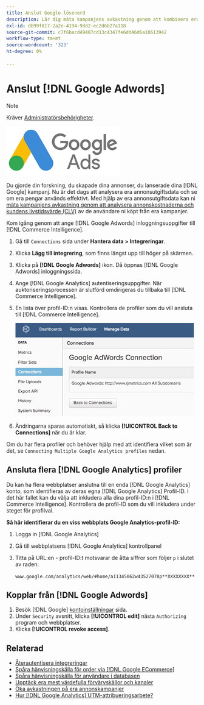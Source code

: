 ```yaml
---
title: Anslut Google-lösenord
description: Lär dig mäta kampanjens avkastning genom att kombinera era era annonskostnader med kundens livstidsvärde (CLV) för användare som ni köpt från era kampanjer.
exl-id: db99f817-2a2e-4194-9dd2-ec2d6b27a118
source-git-commit: c7f6bacd49487cd13c4347fe6dd46d6a10613942
workflow-type: tm+mt
source-wordcount: '323'
ht-degree: 0%

---
```


# Anslut [!DNL Google Adwords]

>[!NOTE]
>
>Kräver [Administratörsbehörigheter](../../../administrator/user-management/user-management.md).

![](../../../assets/Google_Adwords_logo.png)

Du gjorde din forskning, du skapade dina annonser, du lanserade dina [!DNL Google] kampanj. Nu är det dags att analysera era annonsutgiftsdata och se om era pengar används effektivt. Med hjälp av era annonsutgiftsdata kan ni [mäta kampanjens avkastning genom att analysera annonskostnaderna och kundens livstidsvärde (CLV)](../../analysis/roi-ad-camp.md) av de användare ni köpt från era kampanjer.

Kom igång genom att ange [!DNL Google Adwords] inloggningsuppgifter till [!DNL Commerce Intelligence].

1. Gå till `Connections` sida under **Hantera data > Integreringar**.
1. Klicka **Lägg till integrering**, som finns längst upp till höger på skärmen.
1. Klicka på **[!DNL Google Adwords]** ikon. Då öppnas [!DNL Google Adwords] inloggningssida.
1. Ange [!DNL Google Analytics] autentiseringsuppgifter. När auktoriseringsprocessen är slutförd omdirigeras du tillbaka till [!DNL Commerce Intelligence].
1. En lista över profil-ID:n visas. Kontrollera de profiler som du vill ansluta till [!DNL Commerce Intelligence].

   ![](../../../assets/cnnct-profile.png)

1. Ändringarna sparas automatiskt, så klicka **[!UICONTROL Back to Connections]** när du är klar.

Om du har flera profiler och behöver hjälp med att identifiera vilket som är det, se `Connecting Multiple Google Analytics profiles` nedan.

## Ansluta flera [!DNL Google Analytics] profiler

Du kan ha flera webbplatser anslutna till en enda [!DNL Google Analytics] konto, som identifieras av deras egna [!DNL Google Analytics] Profil-ID. I det här fallet kan du välja att inkludera alla dina profil-ID:n i [!DNL Commerce Intelligence]. Kontrollera de profil-ID som du vill inkludera under steget för profilval.

**Så här identifierar du en viss webbplats Google Analytics-profil-ID:**

1. Logga in [!DNL Google Analytics]
1. Gå till webbplatsens [!DNL Google Analytics] kontrollpanel
1. Titta på URL:en - profil-ID:t motsvarar de åtta siffror som följer `p` i slutet av raden:

   `www.google.com/analytics/web/#home/a11345062w43527078p**XXXXXXXX**`

## Kopplar från [!DNL Google Adwords]

1. Besök [!DNL Google] [kontoinställningar](https://www.google.com/account/about/?hl=en) sida.
1. Under `Security` avsnitt, klicka **[!UICONTROL edit]** nästa `Authorizing` program och webbplatser.
1. Klicka **[!UICONTROL revoke access]**.

## Relaterad

* [Återautentisera integreringar](https://experienceleague.adobe.com/docs/commerce-knowledge-base/kb/how-to/mbi-reauthenticating-integrations.html)
* [Spåra hänvisningskälla för order via [!DNL Google ECommerce]](../integrations/google-ecommerce.md)
* [Spåra hänvisningskälla för användare i databasen](../../analysis/google-track-user-acq.md)
* [Upptäck era mest värdefulla förvärvskällor och kanaler](../../analysis/most-value-source-channel.md)
* [Öka avkastningen på era annonskampanjer](../../analysis/roi-ad-camp.md)
* [Hur [!DNL Google Analytics] UTM-attribueringsarbete?](../../analysis/utm-attributes.md)

